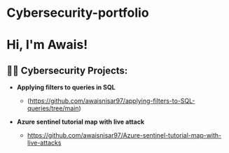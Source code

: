 # Cybersecurity-portfolio
<h1>Hi, I'm Awais! </h1> 

<h2>👨‍💻 Cybersecurity Projects:</h2>

- <b>Applying filters to queries in SQL</b>
  - (https://github.com/awaisnisar97/applying-filters-to-SQL-queries/tree/main)
    
- <b>Azure sentinel tutorial map with live attack</b>
  - https://github.com/awaisnisar97/Azure-sentinel-tutorial-map-with-live-attacks
    
[linkedin]: https://www.linkedin.com/in/mohammad-awais-nisar-9879131b5/


